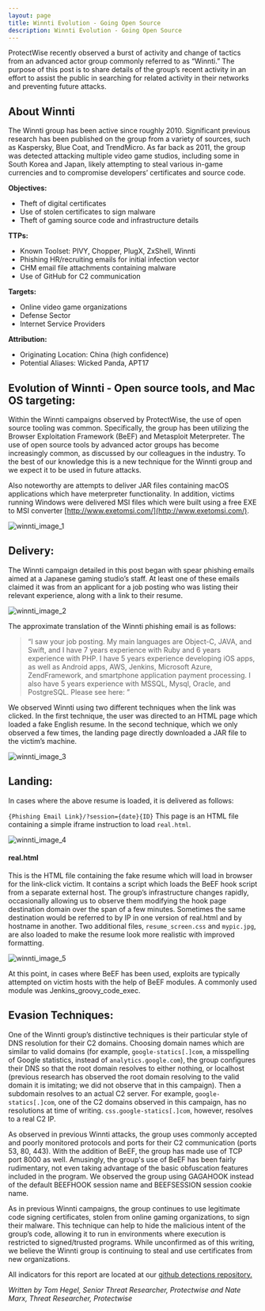 ```yaml
---
layout: page
title: Winnti Evolution - Going Open Source
description: Winnti Evolution - Going Open Source
---
```


ProtectWise recently observed a burst of activity and change of tactics from an advanced actor group commonly referred to as “Winnti.” The purpose of this post is to share details of the group’s recent activity in an effort to assist the public in searching for related activity in their networks and preventing future attacks. 

## About Winnti

The Winnti group has been active since roughly 2010. Significant previous research has been published on the group from a variety of sources, such as Kaspersky, Blue Coat, and TrendMicro. As far back as 2011, the group was detected attacking multiple video game studios, including some in South Korea and Japan, likely attempting to steal various in-game currencies and to compromise developers’ certificates and source code. 

**Objectives:**
- Theft of digital certificates
- Use of stolen certificates to sign malware
- Theft of gaming source code and infrastructure details

**TTPs:**
- Known Toolset: PIVY, Chopper, PlugX, ZxShell, Winnti
- Phishing HR/recruiting emails for initial infection vector
- CHM email file attachments containing malware
- Use of GitHub for C2 communication

**Targets:**
- Online video game organizations
- Defense Sector
- Internet Service Providers

**Attribution:**
- Originating Location: China (high confidence)
- Potential Aliases: Wicked Panda, APT17

## Evolution of Winnti - Open source tools, and Mac OS targeting:

Within the Winnti campaigns observed by ProtectWise, the use of open source tooling was common. Specifically, the group has been utilizing the Browser Exploitation Framework (BeEF) and Metasploit Meterpreter. The use of open source tools by advanced actor groups has become increasingly common, as discussed by our colleagues in the industry. To the best of our knowledge this is a new technique for the Winnti group and we expect it to be used in future attacks. 

Also noteworthy are attempts to deliver JAR files containing macOS applications which have meterpreter functionality. In addition, victims running Windows were delivered MSI files which were built using a free EXE to MSI converter [http://www.exetomsi.com/](http://www.exetomsi.com/).

![winnti_image_1](images/winnti_image_1.png)
  
## Delivery:

The Winnti campaign detailed in this post began with spear phishing emails aimed at a Japanese gaming studio’s staff. At least one of these emails claimed it was from an applicant for a job posting who was listing their relevant experience, along with a link to their resume. 

![winnti_image_2](images/winnti_image_2.png)
  
The approximate translation of the Winnti phishing email is as follows: 
> “I saw your job posting. My main languages are Object-C, JAVA, and Swift, and I have 7 years experience with Ruby and 6 years experience with PHP. I have 5 years experience developing iOS apps, as well as Android apps, AWS, Jenkins, Microsoft Azure, ZendFramework, and smartphone application payment processing. I also have 5 years experience with MSSQL, Mysql, Oracle, and PostgreSQL. Please see here: <URL>”

We observed Winnti using two different techniques when the link was clicked. In the first technique, the user was directed to an HTML page which loaded a fake English resume. In the second technique, which we only observed a few times, the landing page directly downloaded a JAR file to the victim’s machine. 

![winnti_image_3](images/winnti_image_3.png)

## Landing:

In cases where the above resume is loaded, it is delivered as follows:

`{Phishing Email Link}/?session={date}{ID}`
This page is an HTML file containing a simple iframe instruction to load `real.html`.

![winnti_image_4](images/winnti_image_4.png)
  
#### real.html
This is the HTML file containing the fake resume which will load in browser for the link-click victim. It contains a script which loads the BeEF hook script from a separate external host. The group’s infrastructure changes rapidly, occasionally allowing us to observe them modifying the hook page destination domain over the span of a few minutes. Sometimes the same destination would be referred to by IP in one version of real.html and by hostname in another. Two additional files, `resume_screen.css` and `mypic.jpg`, are also loaded to make the resume look more realistic with improved formatting. 

![winnti_image_5](images/winnti_image_5.png)
 
At this point, in cases where BeEF has been used, exploits are typically attempted on victim hosts with the help of BeEF modules. A commonly used module was Jenkins_groovy_code_exec. 

## Evasion Techniques:

One of the Winnti group’s distinctive techniques is their particular style of DNS resolution for their C2 domains. Choosing domain names which are similar to valid domains (for example, `google-statics[.]com`, a misspelling of Google statistics, instead of `analytics.google.com`), the group configures their DNS so that the root domain resolves to either nothing, or localhost (previous research has observed the root domain resolving to the valid domain it is imitating; we did not observe that in this campaign). Then a subdomain resolves to an actual C2 server. For example, `google-statics[.]com`, one of the C2 domains observed in this campaign, has no resolutions at time of writing. `css.google-statics[.]com`, however, resolves to a real C2 IP. 

As observed in previous Winnti attacks, the group uses commonly accepted and poorly monitored protocols and ports for their C2 communication (ports 53, 80, 443). With the addition of BeEF, the group has made use of TCP port 8000 as well. Amusingly, the group's use of BeEF has been fairly rudimentary, not even taking advantage of the basic obfuscation features included in the program. We observed the group using GAGAHOOK instead of the default BEEFHOOK session name and BEEFSESSION session cookie name.

As in previous Winnti campaigns, the group continues to use legitimate code signing certificates, stolen from online gaming organizations, to sign their malware. This technique can help to hide the malicious intent of the group’s code, allowing it to run in environments where execution is restricted to signed/trusted programs. While unconfirmed as of this writing, we believe the Winnti group is continuing to steal and use certificates from new organizations. 

All indicators for this report are located at our [github detections repository.](https://github.com/401trg/detections)

*Written by Tom Hegel, Senior Threat Researcher, Protectwise and Nate Marx, Threat Researcher, Protectwise*
